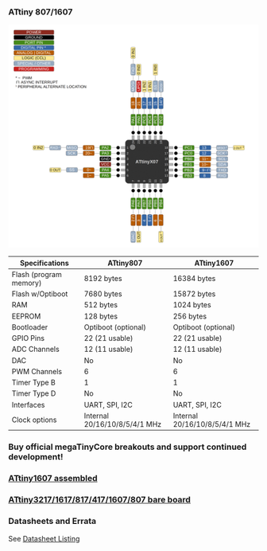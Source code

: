 ### ATtiny 807/1607
![x07 Pin Mapping](ATtiny_x07.gif "Arduino Pin Mapping for ATtiny x07")

 Specifications |    ATtiny807  |    ATtiny1607
------------ | ------------- | -------------
Flash (program memory)   |  8192 bytes | 16384 bytes
Flash w/Optiboot   |  7680 bytes | 15872 bytes
RAM   | 512 bytes | 1024 bytes
EEPROM | 128 bytes | 256 bytes
Bootloader | Optiboot (optional) | Optiboot (optional)
GPIO Pins | 22 (21 usable) | 22 (21 usable)
ADC Channels | 12 (11 usable) | 12 (11 usable)
DAC | No | No
PWM Channels | 6 | 6
Timer Type B | 1 | 1
Timer Type D | No | No
Interfaces | UART, SPI, I2C | UART, SPI, I2C
Clock options | Internal 20/16/10/8/5/4/1 MHz | Internal 20/16/10/8/5/4/1 MHz


### Buy official megaTinyCore breakouts and support continued development!
### [ATtiny1607 assembled](https://www.tindie.com/products/17523/)
### [ATtiny3217/1617/817/417/1607/807 bare board](https://www.tindie.com/products/17613/)

### Datasheets and Errata
See [Datasheet Listing](Datasheets.md)

